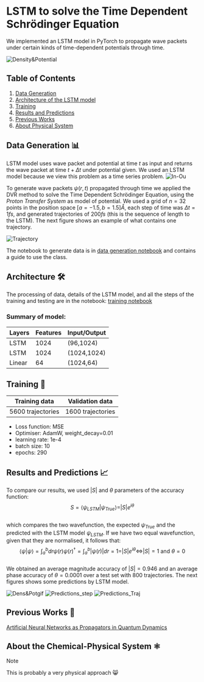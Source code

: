 # LSTM to solve the Time Dependent Schrödinger Equation

We implemented an LSTM model in PyTorch to propagate wave packets under certain kinds of time-dependent potentials through time.

![Density&Potential](./animations/gifs/1animationLSTM-dens&pot.gif)

## Table of Contents
1. [Data Generation](#datagen)
2. [Architecture of the LSTM model](#arch)
3. [Training](#training)
4. [Results and Predictions](#results)
5. [Previous Works](#prevw)
6. [About Physical System](#phys)

<a name="datagen"></a>
## Data Generation 📊
LSTM model uses wave packet and potential at time $t$ as input and returns the wave packet at time $t+ \Delta t$ under potential given. We used an LSTM model because we view this problem as a time series problem.
![In-Ou](./img/dataInputOutput.png)

To generate wave packets $\psi(r,t)$ propagated through time we applied the DVR method to solve the Time Dependent Schrödinger Equation, using the *Proton Transfer System* as model of potential. We used a grid of $n=32$ points in the position space $[a=-1.5, b=1.5]\mathring{A}$, each step of time was $\Delta t= 1 fs$, and generated trajectories of $200fs$ (this is the sequence of length to the LSTM). The next figure shows an example of what contains one trajectory.

![Trajectory](./img/DiagTrayectoria.png)

The notebook to generate data is in [data generation notebook](./notebooks/data_generation.ipynb) and contains a guide to use the class.

<a name="arch"></a>
## Architecture 🛠️
The processing of data, details of the LSTM model, and all the steps of the training and testing are in the notebook: [training notebook](./notebooks/02_trainingLSTM_last_model.ipynb)

### Summary of model:

| Layers | Features | Input/Output |
|--------|----------|--------------|
| LSTM   | 1024     | (96,1024)    |
| LSTM   | 1024     | (1024,1024)  |
| Linear | 64       | (1024,64)    |
<a name="results"></a>
## Training 💪

| Training data     | Validation data   |
| ----------------- | ----------------- |
| 5600 trajectories | 1600 trajectories |
 
- Loss function: MSE
- Optimiser: AdamW, weight_decay=0.01
- learning rate: 1e-4
- batch size: 10
- epochs: 290


<a name="training"></a>
## Results and Predictions 📈

To compare our results, we used $|S|$ and $\theta$ parameters of the accuracy function:  
$$S=\langle \psi_{LSTM}|\psi_{True}\rangle = |S|e^{i \theta}$$     
which compares the two wavefunction, the expected $\psi_{True}$ and the predicted with the LSTM model $\psi_{LSTM}$. If we have two equal wavefunction, given that they are normalised, it follows that:   
$$\langle \psi|\psi\rangle = \int_a^b dr\psi(r) \psi(r)^\dagger = \int_a^b|\psi(r)|dr = 1 = |S|e^{i\theta} \iff |S|=1\text{ and }\theta=0$$     
We obtained an average magnitude accuracy of $|S|=0.946$ and an average phase accuracy of $\theta=0.0001$  over a test set with 800 trajectories. The next figures shows some predictions by LSTM model.   

![Dens&Potgif](./src/Animacion/animationLSTM-dens&pot.gif)
![Predictions_step](img/1step.png)
![Predictions_Traj](img/trajDens.png)

<a name="prevw"></a>
## Previous Works 📖
 [Artificial Neural Networks as Propagators in Quantum Dynamics](https://doi.org/10.1021/acs.jpclett.1c03117)
 
<a name="phys"></a>
## About the Chemical-Physical System ⚛
> [!note]
>  This is probably a very physical approach 😸
 


